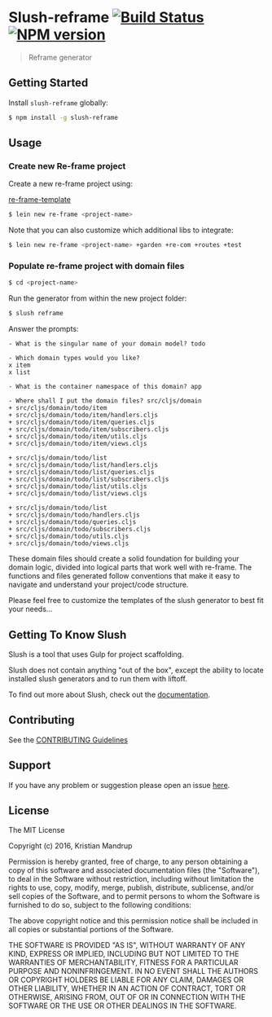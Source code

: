 # Slush-reframe [![Build Status](https://secure.travis-ci.org/kristianmandrup/slush-reframe.png?branch=master)](https://travis-ci.org/kristianmandrup/slush-reframe) [![NPM version](https://badge-me.herokuapp.com/api/npm/slush-reframe.png)](http://badges.enytc.com/for/npm/slush-reframe)

> Reframe generator


## Getting Started

Install `slush-reframe` globally:

```bash
$ npm install -g slush-reframe
```

## Usage

### Create new Re-frame project

Create a new re-frame project using:

[re-frame-template](https://github.com/Day8/re-frame-template)

```bash
$ lein new re-frame <project-name>
```

Note that you can also customize which additional libs to integrate:

```bash
$ lein new re-frame <project-name> +garden +re-com +routes +test
```

### Populate re-frame project with domain files

```bash
$ cd <project-name>
```

Run the generator from within the new project folder:

```bash
$ slush reframe
```

Answer the prompts:

```
- What is the singular name of your domain model? todo

- Which domain types would you like?
x item
x list

- What is the container namespace of this domain? app

- Where shall I put the domain files? src/cljs/domain
+ src/cljs/domain/todo/item
+ src/cljs/domain/todo/item/handlers.cljs
+ src/cljs/domain/todo/item/queries.cljs
+ src/cljs/domain/todo/item/subscribers.cljs
+ src/cljs/domain/todo/item/utils.cljs
+ src/cljs/domain/todo/item/views.cljs

+ src/cljs/domain/todo/list
+ src/cljs/domain/todo/list/handlers.cljs
+ src/cljs/domain/todo/list/queries.cljs
+ src/cljs/domain/todo/list/subscribers.cljs
+ src/cljs/domain/todo/list/utils.cljs
+ src/cljs/domain/todo/list/views.cljs

+ src/cljs/domain/todo/list
+ src/cljs/domain/todo/handlers.cljs
+ src/cljs/domain/todo/queries.cljs
+ src/cljs/domain/todo/subscribers.cljs
+ src/cljs/domain/todo/utils.cljs
+ src/cljs/domain/todo/views.cljs
```

These domain files should create a solid foundation for building your domain logic, divided into logical parts that work well with re-frame. The functions and files generated follow conventions that make it easy to navigate and understand your project/code structure.

Please feel free to customize the templates of the slush generator to best fit your needs...

## Getting To Know Slush

Slush is a tool that uses Gulp for project scaffolding.

Slush does not contain anything "out of the box", except the ability to locate installed slush generators and to run them with liftoff.

To find out more about Slush, check out the [documentation](https://github.com/slushjs/slush).

## Contributing

See the [CONTRIBUTING Guidelines](https://github.com/kristianmandrup/slush-reframe/blob/master/CONTRIBUTING.md)

## Support
If you have any problem or suggestion please open an issue [here](https://github.com/kristianmandrup/slush-reframe/issues).

## License 

The MIT License

Copyright (c) 2016, Kristian Mandrup

Permission is hereby granted, free of charge, to any person
obtaining a copy of this software and associated documentation
files (the "Software"), to deal in the Software without
restriction, including without limitation the rights to use,
copy, modify, merge, publish, distribute, sublicense, and/or sell
copies of the Software, and to permit persons to whom the
Software is furnished to do so, subject to the following
conditions:

The above copyright notice and this permission notice shall be
included in all copies or substantial portions of the Software.

THE SOFTWARE IS PROVIDED "AS IS", WITHOUT WARRANTY OF ANY KIND,
EXPRESS OR IMPLIED, INCLUDING BUT NOT LIMITED TO THE WARRANTIES
OF MERCHANTABILITY, FITNESS FOR A PARTICULAR PURPOSE AND
NONINFRINGEMENT. IN NO EVENT SHALL THE AUTHORS OR COPYRIGHT
HOLDERS BE LIABLE FOR ANY CLAIM, DAMAGES OR OTHER LIABILITY,
WHETHER IN AN ACTION OF CONTRACT, TORT OR OTHERWISE, ARISING
FROM, OUT OF OR IN CONNECTION WITH THE SOFTWARE OR THE USE OR
OTHER DEALINGS IN THE SOFTWARE.

